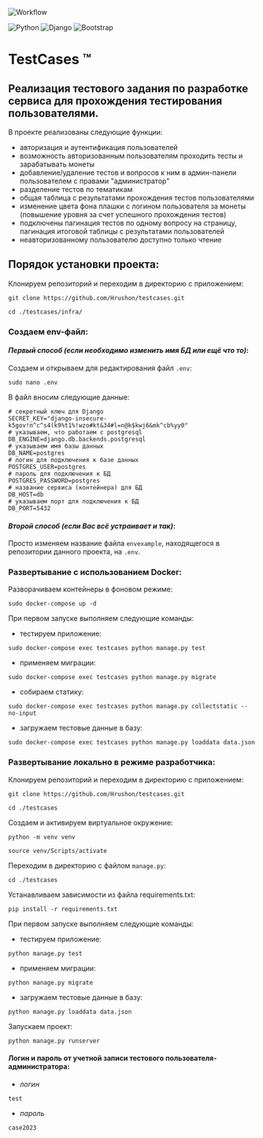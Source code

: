 
![Workflow](https://github.com/Hrushon/testcases/actions/workflows/testcases_deploy.yml/badge.svg)

![Python](https://img.shields.io/badge/Python-3.10.9-blue?style=flat&logo=python&logoColor=yellow)
![Django](https://img.shields.io/badge/Django-4.0-red?style=flat&logo=django&logoColor=green)
![Bootstrap](https://img.shields.io/badge/Bootstrap-5.0.1-blueviolet?style=flat&logo=bootstrap&logoColor=blue)

# TestCases ™
## Реализация тестового задания по разработке сервиса для прохождения тестирования пользователями.

В проекте реализованы следующие функции:

+ авторизация и аутентификация пользователей
+ возможность авторизованным пользователям проходить тесты и зарабатывать монеты
+ добавление/удаление тестов и вопросов к ним в админ-панели пользователем с правами "администратор"
+ разделение тестов по тематикам
+ общая таблица с результатами прохождения тестов пользователями
+ изменение цвета фона плашки с логином пользователя за монеты (повышение уровня за счет успешного прохождения тестов)
+ подключены пагинация тестов по одному вопросу на страницу, пагинация итоговой таблицы с результатами пользователей
+ неавторизованному пользователю доступно только чтение

## Порядок установки проекта:

Клонируем репозиторий и переходим в директорию с приложением:
```
git clone https://github.com/Hrushon/testcases.git
```
```
cd ./testcases/infra/
```

### Создаем env-файл:

#### _Первый способ (если необходимо изменить имя БД или ещё что то)_:
Создаем и открываем для редактирования файл `.env`:
```
sudo nano .env
```
В файл вносим следующие данные:
```
# секретный ключ для Django
SECRET_KEY="django-insecure-k5gov!n^c^s4(k9%t1%!wzo#kt&34#l=n@k$kwj6&mk^cb%yy0"
# указываем, что работаем с postgresql
DB_ENGINE=django.db.backends.postgresql
# указываем имя базы данных
DB_NAME=postgres
# логин для подключения к базе данных
POSTGRES_USER=postgres
# пароль для подключения к БД
POSTGRES_PASSWORD=postgres
# название сервиса (контейнера) для БД
DB_HOST=db
# указываем порт для подключения к БД
DB_PORT=5432
```

#### _Второй способ (если Вас всё устраивает и так)_:
Просто изменяем название файла `envexample`, находящегося в репозитории данного проекта, на `.env`.

### Развертывание с использованием Docker:

Разворачиваем контейнеры в фоновом режиме:
```
sudo docker-compose up -d
```
При первом запуске выполняем следующие команды:
+ тестируем приложение:
```
sudo docker-compose exec testcases python manage.py test
```
+ применяем миграции:
```
sudo docker-compose exec testcases python manage.py migrate
```
+ собираем статику:
```
sudo docker-compose exec testcases python manage.py collectstatic --no-input
```
+ загружаем тестовые данные в базу:
```
sudo docker-compose exec testcases python manage.py loaddata data.json
```

### Развертывание локально в режиме разработчика:

Клонируем репозиторий и переходим в директорию с приложением:
```
git clone https://github.com/Hrushon/testcases.git
```
```
cd ./testcases
```
Cоздаем и активируем виртуальное окружение:
```
python -m venv venv
```
```
source venv/Scripts/activate
```
Переходим в директорию с файлом `manage.py`:
```
cd ./testcases
```
Устанавливаем зависимости из файла requirements.txt:
```
pip install -r requirements.txt
```
При первом запуске выполняем следующие команды:
+ тестируем приложение:
```
python manage.py test
```
+ применяем миграции:
```
python manage.py migrate
```
+ загружаем тестовые данные в базу:
```
python manage.py loaddata data.json
```
Запускаем проект:
```
python manage.py runserver
```

#### Логин и пароль от учетной записи тестового пользователя-администратора:
+ _логин_
```
test
```
+ _пароль_
```
case2023
```
